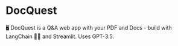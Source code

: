 # DocQuest
🖥️ DocQuest is a Q&amp;A web app with your PDF and Docs - build with LangChain  🦜🔗 and Streamlit. Uses GPT-3.5.
